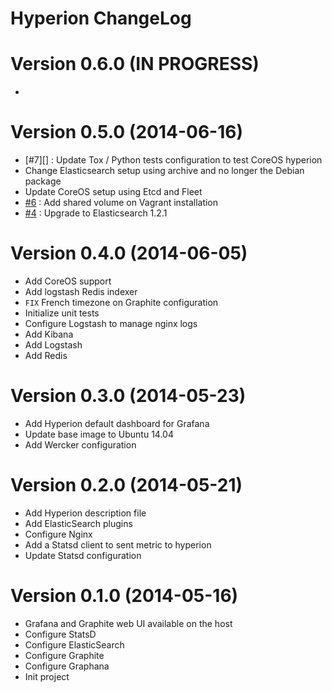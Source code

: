 Hyperion ChangeLog
======================

# Version 0.6.0 (IN PROGRESS)

-

# Version 0.5.0 (2014-06-16)

- [#7][] : Update Tox / Python tests configuration to test CoreOS hyperion
- Change Elasticsearch setup using archive and no longer the Debian package
- Update CoreOS setup using Etcd and Fleet
- [#6][] : Add shared volume on Vagrant installation
- [#4][] : Upgrade to Elasticsearch 1.2.1

# Version 0.4.0 (2014-06-05)

- Add CoreOS support
- Add logstash Redis indexer
- `FIX` French timezone on Graphite configuration
- Initialize unit tests
- Configure Logstash to manage nginx logs
- Add Kibana
- Add Logstash
- Add Redis

# Version 0.3.0 (2014-05-23)

- Add Hyperion default dashboard for Grafana
- Update base image to Ubuntu 14.04
- Add Wercker configuration

# Version 0.2.0 (2014-05-21)

- Add Hyperion description file
- Add ElasticSearch plugins
- Configure Nginx
- Add a Statsd client to sent metric to hyperion
- Update Statsd configuration

# Version 0.1.0 (2014-05-16)

- Grafana and Graphite web UI available on the host
- Configure StatsD
- Configure ElasticSearch
- Configure Graphite
- Configure Graphana
- Init project



[#4]: https://github.com/nlamirault/hyperion/issues/4
[#6]: https://github.com/nlamirault/hyperion/issues/6
